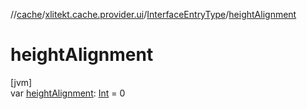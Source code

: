 //[cache](../../../index.md)/[xlitekt.cache.provider.ui](../index.md)/[InterfaceEntryType](index.md)/[heightAlignment](height-alignment.md)

# heightAlignment

[jvm]\
var [heightAlignment](height-alignment.md): [Int](https://kotlinlang.org/api/latest/jvm/stdlib/kotlin/-int/index.html) = 0
